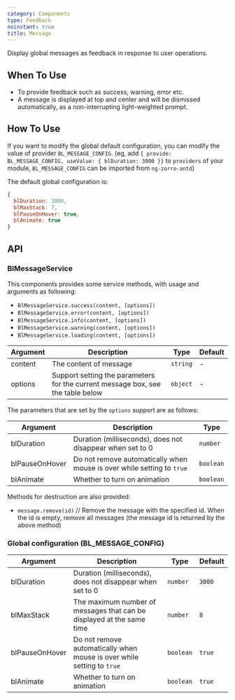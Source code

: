 ```yaml
---
category: Components
type: Feedback
noinstant: true
title: Message
---
```


Display global messages as feedback in response to user operations.

## When To Use

- To provide feedback such as success, warning, error etc.
- A message is displayed at top and center and will be dismissed automatically, as a non-interrupting light-weighted prompt.

## How To Use

If you want to modify the global default configuration, you can modify the value of provider `BL_MESSAGE_CONFIG`.
(eg, add `{ provide: BL_MESSAGE_CONFIG, useValue: { blDuration: 3000 }}` to `providers` of your module, `BL_MESSAGE_CONFIG` can be imported from `ng-zorro-antd`)

The default global configuration is:
```js
{
  blDuration: 3000,
  blMaxStack: 7,
  blPauseOnHover: true,
  blAnimate: true
}
```

## API

### BlMessageService

This components provides some service methods, with usage and arguments as following:

- `BlMessageService.success(content, [options])`
- `BlMessageService.error(content, [options])`
- `BlMessageService.info(content, [options])`
- `BlMessageService.warning(content, [options])`
- `BlMessageService.loading(content, [options])`

| Argument | Description | Type | Default |
| -------- | ----------- | ---- | ------- |
| content | The content of message | `string` | - |
| options | Support setting the parameters for the current message box, see the table below | `object` | - |

The parameters that are set by the `options` support are as follows:

| Argument | Description | Type |
| --- | --- | --- |
| blDuration | Duration (milliseconds), does not disappear when set to 0 | `number` |
| blPauseOnHover | Do not remove automatically when mouse is over while setting to `true`  | `boolean` |
| blAnimate | Whether to turn on animation | `boolean` |

Methods for destruction are also provided:

- `message.remove(id)` // Remove the message with the specified id. When the id is empty, remove all messages (the message id is returned by the above method)

### Global configuration (BL_MESSAGE_CONFIG)

| Argument | Description | Type | Default |
| -------- | ----------- | ---- | ------- |
| blDuration | Duration (milliseconds), does not disappear when set to 0 | `number` | `3000` |
| blMaxStack | The maximum number of messages that can be displayed at the same time | `number` | `8` |
| blPauseOnHover | Do not remove automatically when mouse is over while setting to `true` | `boolean` | `true` |
| blAnimate | Whether to turn on animation | `boolean` | `true` |
